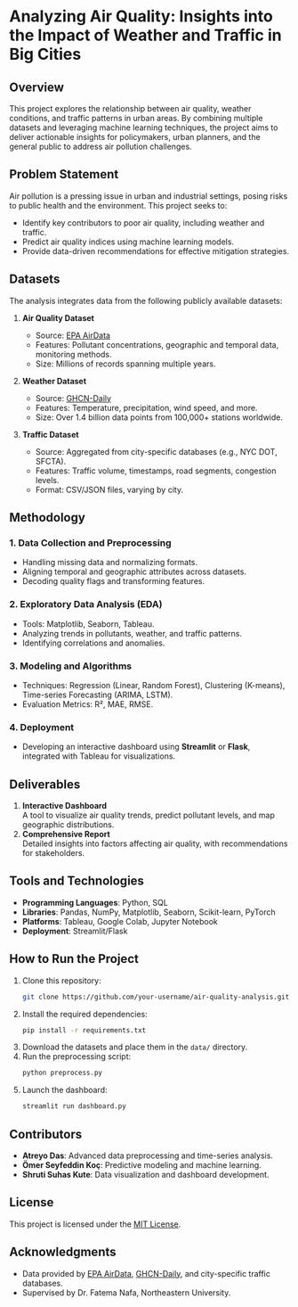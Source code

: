 # Analyzing Air Quality: Insights into the Impact of Weather and Traffic in Big Cities

## Overview

This project explores the relationship between air quality, weather conditions, and traffic patterns in urban areas. By combining multiple datasets and leveraging machine learning techniques, the project aims to deliver actionable insights for policymakers, urban planners, and the general public to address air pollution challenges.

## Problem Statement

Air pollution is a pressing issue in urban and industrial settings, posing risks to public health and the environment. This project seeks to:
- Identify key contributors to poor air quality, including weather and traffic.
- Predict air quality indices using machine learning models.
- Provide data-driven recommendations for effective mitigation strategies.

## Datasets

The analysis integrates data from the following publicly available datasets:
1. **Air Quality Dataset**  
   - Source: [EPA AirData](https://aqs.epa.gov/aqsweb/airdata/download_files.html#Raw)  
   - Features: Pollutant concentrations, geographic and temporal data, monitoring methods.  
   - Size: Millions of records spanning multiple years.  

2. **Weather Dataset**  
   - Source: [GHCN-Daily](https://www.ncei.noaa.gov/cdo-web/datatools/selectlocation)  
   - Features: Temperature, precipitation, wind speed, and more.  
   - Size: Over 1.4 billion data points from 100,000+ stations worldwide.  

3. **Traffic Dataset**  
   - Source: Aggregated from city-specific databases (e.g., NYC DOT, SFCTA).  
   - Features: Traffic volume, timestamps, road segments, congestion levels.  
   - Format: CSV/JSON files, varying by city.  

## Methodology

### 1. Data Collection and Preprocessing
- Handling missing data and normalizing formats.
- Aligning temporal and geographic attributes across datasets.
- Decoding quality flags and transforming features.

### 2. Exploratory Data Analysis (EDA)
- Tools: Matplotlib, Seaborn, Tableau.  
- Analyzing trends in pollutants, weather, and traffic patterns.  
- Identifying correlations and anomalies.

### 3. Modeling and Algorithms
- Techniques: Regression (Linear, Random Forest), Clustering (K-means), Time-series Forecasting (ARIMA, LSTM).  
- Evaluation Metrics: R², MAE, RMSE.

### 4. Deployment
- Developing an interactive dashboard using **Streamlit** or **Flask**, integrated with Tableau for visualizations.  

## Deliverables

1. **Interactive Dashboard**  
   A tool to visualize air quality trends, predict pollutant levels, and map geographic distributions.  
2. **Comprehensive Report**  
   Detailed insights into factors affecting air quality, with recommendations for stakeholders.

## Tools and Technologies

- **Programming Languages**: Python, SQL  
- **Libraries**: Pandas, NumPy, Matplotlib, Seaborn, Scikit-learn, PyTorch  
- **Platforms**: Tableau, Google Colab, Jupyter Notebook  
- **Deployment**: Streamlit/Flask  

## How to Run the Project

1. Clone this repository:  
   ```bash
   git clone https://github.com/your-username/air-quality-analysis.git
   ```
2. Install the required dependencies:  
   ```bash
   pip install -r requirements.txt
   ```
3. Download the datasets and place them in the `data/` directory.  
4. Run the preprocessing script:  
   ```bash
   python preprocess.py
   ```
5. Launch the dashboard:  
   ```bash
   streamlit run dashboard.py
   ```

## Contributors

- **Atreyo Das**: Advanced data preprocessing and time-series analysis.  
- **Ömer Seyfeddin Koç**: Predictive modeling and machine learning.  
- **Shruti Suhas Kute**: Data visualization and dashboard development.

## License

This project is licensed under the [MIT License](LICENSE).

## Acknowledgments

- Data provided by [EPA AirData](https://aqs.epa.gov/), [GHCN-Daily](https://www.ncei.noaa.gov/), and city-specific traffic databases.  
- Supervised by Dr. Fatema Nafa, Northeastern University.
